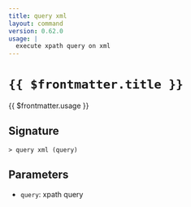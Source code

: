 ```yaml
---
title: query xml
layout: command
version: 0.62.0
usage: |
  execute xpath query on xml
---
```


# `{{ $frontmatter.title }}`

<div style='white-space: pre-wrap;'>{{ $frontmatter.usage }}</div>

## Signature

```> query xml (query)```

## Parameters

 -  `query`: xpath query

